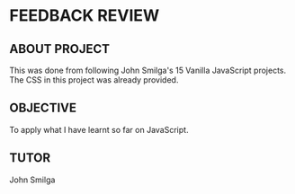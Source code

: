 # FEEDBACK REVIEW
## ABOUT PROJECT
This was done from following John Smilga's 15 Vanilla JavaScript projects. The CSS in this project was already provided.

## OBJECTIVE
To apply what I have learnt so far on JavaScript.

## TUTOR
John Smilga
